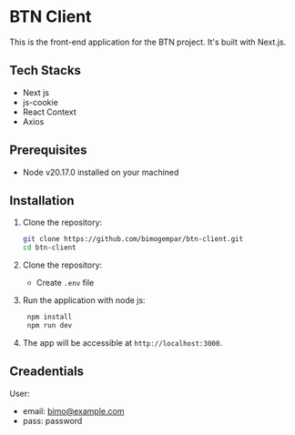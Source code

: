 # BTN Client

This is the front-end application for the BTN project. It's built with Next.js.

## Tech Stacks

- Next js
- js-cookie
- React Context
- Axios

## Prerequisites

- Node v20.17.0 installed on your machined

## Installation

1. Clone the repository:

   ```bash
   git clone https://github.com/bimogempar/btn-client.git
   cd btn-client
   ```

1. Clone the repository:

   - Create `.env` file

1. Run the application with node js:

   ```bash
    npm install
    npm run dev
   ```

1. The app will be accessible at `http://localhost:3000`.

## Creadentials

User:

- email: bimo@example.com
- pass: password
